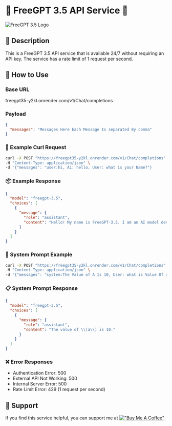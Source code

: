 
# 🤖 FreeGPT 3.5 API Service 🚀

![FreeGPT 3.5 Logo](https://aizhinan.cc/wp-content/uploads/2023/04/FreeGPT.one%E5%AE%98%E7%BD%91%E5%85%A5%E5%8F%A3-aizhinan.cc.png)

## 📝 Description
This is a FreeGPT 3.5 API service that is available 24/7 without requiring an API key. The service has a rate limit of 1 request per second.

## 🚀 How to Use
### Base URL
freegpt35-y2kl.onrender.com/v1/Chat/completions

### Payload
```json
{
  "messages": "Messages Here Each Message Is separated By comma"
}
```

### 🚨 Example Curl Request
```bash
curl -X POST "https://freegpt35-y2kl.onrender.com/v1/Chat/completions" \
-H "Content-Type: application/json" \
-d '{"messages": "user:hi, Ai: hello, User: what is your Name?"}
```

### 📦 Example Response
```json
{
  "model": "freegpt-3.5",
  "choices": [
    {
      "message": {
        "role": "assistant",
        "content": "Hello! My name is FreeGPT-3.5. I am an AI model developed by FreeGpt_Api. How can I assist you today?"
      }
    }
  ]
}
```

### 🔄 System Prompt Example
```bash
curl -X POST "https://freegpt35-y2kl.onrender.com/v1/Chat/completions" \
-H "Content-Type: application/json" \
-d '{"messages": "system:The Value of A Is 10, User: what is Value Of a?"}'
```

### 📋 System Prompt Response
```json
{
  "model": "freegpt-3.5",
  "choices": [
    {
      "message": {
        "role": "assistant",
        "content": "The value of \\(a\\) is 10."
      }
    }
  ]
}
```

### ❌ Error Responses
- Authentication Error: 500
- External API Not Working: 500
- Internal Server Error: 500
- Rate Limit Error: 429 (1 request per second)

## 🙌 Support
If you find this service helpful, you can support me at [!["Buy Me A Coffee"](https://www.buymeacoffee.com/assets/img/custom_images/yellow_img.png)](https://www.buymeacoffee.com/paytojaypaun)
